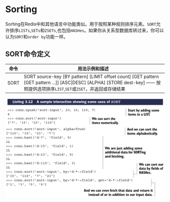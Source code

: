 # Sorting

Sorting在Redis中和其他语言中功能类似。用于按照某种规则排序元素。``SORT``允许排序``LISTs``,``SETs``和``ZSETs``,也包括``HASHes``。如果你从关系型数据库转过来，你可以认为``SORT``和``order by``功能一样。

## SORT命令定义

| 命令 | 用法示例和描述 |
| -- | -- |
| SORT | SORT source-key [BY pattern] [LIMIT offset count] [GET pattern [GET pattern ...]] [ASC&#124;DESC] [ALPHA] [STORE dest-key] —— 按照提供选项排序``LIST``,``SET``或``ZSET``，并返回或存储结果 |

![](images/3.7.1-1.png)
![](images/3.7.1-2.png)
